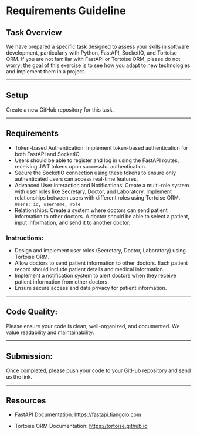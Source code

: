# Requirements Guideline

## Task Overview

We have prepared a specific task designed to assess your skills in software development, particularly with Python, FastAPI, SocketIO, and Tortoise ORM. If you are not familiar with FastAPI or Tortoise ORM, please do not worry; the goal of
this exercise is to see how you adapt to new technologies and implement them in a project.

----------------
## Setup

Create a new GitHub repository for this task.

----------------
## Requirements

- Token-based Authentication: Implement token-based authentication for both FastAPI and SocketIO. 
- Users should be able to register and log in using the FastAPI routes, receiving
JWT tokens upon successful authentication. 
- Secure the SocketIO connection using these tokens to ensure only authenticated users can access real-time features. 
- Advanced User Interaction and Notifications: Create a multi-role system with user roles like Secretary, Doctor, and Laboratory. Implement relationships between
users with different roles using Tortoise ORM. 
`Users: id, username, role`
- Relationships: Create a system where doctors can send patient information to other doctors. A doctor should be able to select a patient, input information, and send it to another doctor.

### Instructions:
- Design and implement user roles (Secretary, Doctor, Laboratory) using Tortoise ORM.
- Allow doctors to send patient information to other doctors. Each patient record should include patient details and medical information.
- Implement a notification system to alert doctors when they receive patient information from other doctors.
- Ensure secure access and data privacy for patient information. 

----------------
## Code Quality:

Please ensure your code is clean, well-organized, and documented. We value readability and maintainability. 

----------------
## Submission:

Once completed, please push your code to your GitHub repository and send us the link.

------------------
## Resources

- FastAPI Documentation: 
https://fastapi.tiangolo.com

- Tortoise ORM Documentation: 
https://tortoise.github.io

